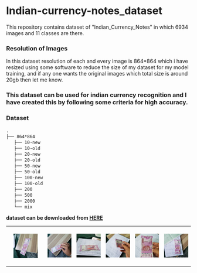 # Indian-currency-notes_dataset
This repository contains dataset of "Indian_Currency_Notes" in which 6934 images and 11 classes are there.


### Resolution of Images
  In this dataset resolution of each and every image is 864*864 which i have resized using some software to reduce the size of my dataset for my model training, and if any one wants the original images which total size is around 20gb then let me know.
  
### This dataset can be used for indian currency recognition and I have created this by following some criteria for high accuracy.
 
 ### Dataset   
    .
    ├── 864*864                   
       ├── 10-new                 
       ├── 10-old                 
       ├── 20-new                 
       ├── 20-old                 
       ├── 50-new
       ├── 50-old
       ├── 100-new
       ├── 100-old
       ├── 200
       ├── 500
       ├── 2000
       └── mix
       
       
**dataset can be downloaded from <a href="https://drive.google.com/file/d/1s10mPfgmuRb9x8H1trKsP-u9KSwgGq6u/view?usp=sharing">HERE</a>**

<table>

<tr>

<td style="padding:20px">
<img src="https://github.com/Jaydeep-Chaudhary/Indian-currency-notes_dataset/blob/master/Samples/1.jpg" alt="currency" />
</td>
<td>
<img src="https://github.com/Jaydeep-Chaudhary/Indian-currency-notes_dataset/blob/master/Samples/2.jpg" alt="currency" />
</td>
<td>
<img src="https://github.com/Jaydeep-Chaudhary/Indian-currency-notes_dataset/blob/master/Samples/3.jpg" alt="currency" />
</td>
<td>
<img src="https://github.com/Jaydeep-Chaudhary/Indian-currency-notes_dataset/blob/master/Samples/4.jpg" alt="currency" />
</td>
<td>
<img src="https://github.com/Jaydeep-Chaudhary/Indian-currency-notes_dataset/blob/master/Samples/5.jpg" alt="currency" />
</td>
<td>
<img src="https://github.com/Jaydeep-Chaudhary/Indian-currency-notes_dataset/blob/master/Samples/6.jpg" alt="currency" />
</td>
</tr>

</table>

